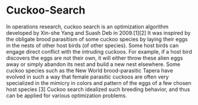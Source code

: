 # Cuckoo-Search
In operations research, cuckoo search is an optimization algorithm developed by Xin-she Yang and Suash Deb in 2009.[1][2] It was inspired by the obligate brood parasitism of some cuckoo species by laying their eggs in the nests of other host birds (of other species). Some host birds can engage direct conflict with the intruding cuckoos. For example, if a host bird discovers the eggs are not their own, it will either throw these alien eggs away or simply abandon its nest and build a new nest elsewhere. Some cuckoo species such as the New World brood-parasitic Tapera have evolved in such a way that female parasitic cuckoos are often very specialized in the mimicry in colors and pattern of the eggs of a few chosen host species [3] Cuckoo search idealized such breeding behavior, and thus can be applied for various optimization problems.
